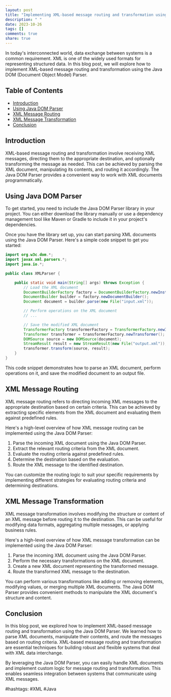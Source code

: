 ```yaml
---
layout: post
title: "Implementing XML-based message routing and transformation using Java DOM Parser"
description: " "
date: 2023-10-26
tags: []
comments: true
share: true
---
```


In today's interconnected world, data exchange between systems is a common requirement. XML is one of the widely used formats for representing structured data. In this blog post, we will explore how to implement XML-based message routing and transformation using the Java DOM (Document Object Model) Parser.

## Table of Contents
- [Introduction](#introduction)
- [Using Java DOM Parser](#using-java-dom-parser)
- [XML Message Routing](#xml-message-routing)
- [XML Message Transformation](#xml-message-transformation)
- [Conclusion](#conclusion)

## Introduction

XML-based message routing and transformation involve receiving XML messages, directing them to the appropriate destination, and optionally transforming the message as needed. This can be achieved by parsing the XML document, manipulating its contents, and routing it accordingly. The Java DOM Parser provides a convenient way to work with XML documents programmatically.

## Using Java DOM Parser

To get started, you need to include the Java DOM Parser library in your project. You can either download the library manually or use a dependency management tool like Maven or Gradle to include it in your project's dependencies.

Once you have the library set up, you can start parsing XML documents using the Java DOM Parser. Here's a simple code snippet to get you started:

```java
import org.w3c.dom.*;
import javax.xml.parsers.*;
import java.io.*;

public class XMLParser {

    public static void main(String[] args) throws Exception {
        // Load the XML document
        DocumentBuilderFactory factory = DocumentBuilderFactory.newInstance();
        DocumentBuilder builder = factory.newDocumentBuilder();
        Document document = builder.parse(new File("input.xml"));

        // Perform operations on the XML document
        // ...

        // Save the modified XML document
        TransformerFactory transformerFactory = TransformerFactory.newInstance();
        Transformer transformer = transformerFactory.newTransformer();
        DOMSource source = new DOMSource(document);
        StreamResult result = new StreamResult(new File("output.xml"));
        transformer.transform(source, result);
    }
}
```

This code snippet demonstrates how to parse an XML document, perform operations on it, and save the modified document to an output file.

## XML Message Routing

XML message routing refers to directing incoming XML messages to the appropriate destination based on certain criteria. This can be achieved by extracting specific elements from the XML document and evaluating them against predefined rules.

Here's a high-level overview of how XML message routing can be implemented using the Java DOM Parser:

1. Parse the incoming XML document using the Java DOM Parser.
2. Extract the relevant routing criteria from the XML document.
3. Evaluate the routing criteria against predefined rules.
4. Determine the destination based on the evaluation.
5. Route the XML message to the identified destination.

You can customize the routing logic to suit your specific requirements by implementing different strategies for evaluating routing criteria and determining destinations.

## XML Message Transformation

XML message transformation involves modifying the structure or content of an XML message before routing it to the destination. This can be useful for modifying data formats, aggregating multiple messages, or applying business rules.

Here's a high-level overview of how XML message transformation can be implemented using the Java DOM Parser:

1. Parse the incoming XML document using the Java DOM Parser.
2. Perform the necessary transformations on the XML document.
3. Create a new XML document representing the transformed message.
4. Route the transformed XML message to the destination.

You can perform various transformations like adding or removing elements, modifying values, or merging multiple XML documents. The Java DOM Parser provides convenient methods to manipulate the XML document's structure and content.

## Conclusion

In this blog post, we explored how to implement XML-based message routing and transformation using the Java DOM Parser. We learned how to parse XML documents, manipulate their contents, and route the messages based on routing criteria. XML-based message routing and transformation are essential techniques for building robust and flexible systems that deal with XML data interchange.

By leveraging the Java DOM Parser, you can easily handle XML documents and implement custom logic for message routing and transformation. This enables seamless integration between systems that communicate using XML messages.

#hashtags: #XML #Java